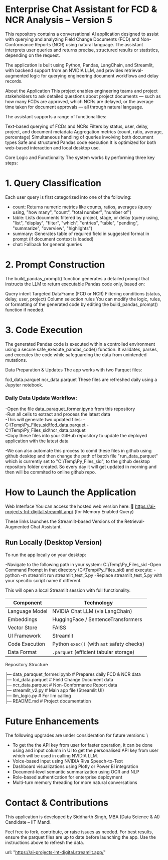 # Enterprise Chat Assistant for FCD & NCR Analysis – Version 5
This repository contains a conversational AI application designed to assist with querying and analyzing Field Change Documents (FCD) and Non-Conformance Reports (NCR) using natural language. The assistant interprets user queries and returns precise, structured results or statistics, depending on the request.

The application is built using Python, Pandas, LangChain, and Streamlit, with backend support from an NVIDIA LLM, and provides retrieval-augmented logic for querying engineering document workflows and delay records.

About the Application
This project enables engineering teams and project stakeholders to ask detailed questions about project documents — such as how many FCDs are approved, which NCRs are delayed, or the average time taken for document approvals — all through natural language.

The assistant supports a range of functionalities:

Text-based querying of FCDs and NCRs
Filters by status, user, delay, project, and document metadata
Aggregation metrics (count, ratio, average, percentage)
Simultaneous handling of queries involving both document types
Safe and structured Pandas code execution
It is optimized for both web-based interaction and local desktop use.

Core Logic and Functionality
The system works by performing three key steps:

# 1. Query Classification
Each user query is first categorized into one of the following: 

- count: Returns numeric metrics like counts, ratios, averages (query using, "how many", "count", "total number", "number of")
- table: Lists documents filtered by project, stage, or delay (query using, "list", "display", "filter", "which", "entries", "table", "pending", "summarize", "overview", "highlights")
- summary: Generates table of required field in suggested format in prompt (if document context is loaded)
- chat: Fallback for general queries
# 2. Prompt Construction
The build_pandas_prompt() function generates a detailed prompt that instructs the LLM to return executable Pandas code only, based on:

Query intent
Targeted DataFrame (FCD or NCR)
Filtering conditions (status, delay, user, project)
Column selection rules
You can modify the logic, rules, or formatting of the generated code by editing the build_pandas_prompt() function if needed.

# 3. Code Execution
The generated Pandas code is executed within a controlled environment using a secure safe_execute_pandas_code() function. It validates, parses, and executes the code while safeguarding the data from unintended mutations.

Data Preparation & Updates
The app works with two Parquet files:

fcd_data.parquet
ncr_data.parquet
These files are refreshed daily using a Jupyter notebook.

### Daily Data Update Workflow:
-Open the file data_paraquet_former.ipynb from this repository \
-Run all cells to extract and process the latest data \
-This will generate two updated files:
-C:\Temp\Py_Files_sid\fcd_data.parquet
-C:\Temp\Py_Files_sid\ncr_data.parquet \
-Copy these files into your GitHub repository to update the deployed application with the latest data

-We can also automate this process to comit these files in github using github desktop and then change the path of batch file "run_data_parquet" which is currently set to "C:\Temp\Py_Files_sid", to the github desktop repository folder created. So every day it will get updated in morning and then will be commited to online github repo.

# How to Launch the Application
Web Interface
You can access the hosted web version here:
🔗 https://ai-projects-lnt-digital.streamlit.app/ (for Memory Enabled Query)

These links launches the Streamlit-based Versions of the Retrieval-Augmented Chat Assistant.

## Run Locally (Desktop Version)
To run the app locally on your desktop:

-Navigate to the following path in your system: C:\Temp\Py_Files_sid
-Open Command Prompt in that directory (C:\Temp\Py_Files_sid) and execute:
-python -m streamlit run streamlit_test_5.py
-Replace streamlit_test_5.py with your specific script name if different.

This will open a local Streamlit session with full functionality.

| Component      | Technology                                 |
| -------------- | ------------------------------------------ |
| Language Model | NVIDIA Chat LLM (via LangChain)            |
| Embeddings     | HuggingFace / SentenceTransformers         |
| Vector Store   | FAISS                                      |
| UI Framework   | Streamlit                                  |
| Code Execution | Python `exec()` (with `ast` safety checks) |
| Data Format    | `.parquet` (efficient tabular storage)     |

Repository Structure

├─ data_paraquet_former.ipynb        # Prepares daily FCD & NCR data \
├─ fcd_data.parquet                  # Field Change Document data \
├─ ncr_data.parquet                  # Non-Conformance Report data \
├─ streamlit_v2.py                   # Main app file (Streamlit UI) \
├─ llm_logic.py                      # For llm calling \
├─ README.md                         # Project documentation 

# Future Enhancements
The following upgrades are under consideration for future versions: \

- To get the the API key from user for faster operation, it can be done using and input column in UI to get the personalised API key from user which will be used in calling NVIDIA LLM. 
- Voice-based input using NVIDIA Riva Speech-to-Text 
- Dashboard visualizations using Plotly or Power BI integration 
- Document-level semantic summarization using OCR and NLP 
- Role-based authentication for enterprise deployment 
- Multi-turn memory threading for more natural conversations 

# Contact & Contributions
This application is developed by Siddharth Singh,
MBA (Data Science & AI) Candidate – IIT Mandi.

Feel free to fork, contribute, or raise issues as needed.
For best results, ensure the parquet files are up to date before launching the app. Use the instructions above to refresh the data.

url: "https://ai-projects-lnt-digital.streamlit.app/"
